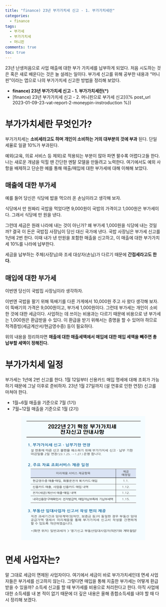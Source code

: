 ```yaml
---
title: "finance) 23년 부가가치세 신고 - 1. 부가가치세란"
categories:
  - finance
tags:
  - 부가세
  - 부가가치세
  - 머니핀
comments: true
toc: true
---
```


23년 난생처음으로 사업 매출에 대한 부가 가치세를 납부하게 되었다. 처음 시도하는 것은 혹은 새로 배운다는 것은 늘 설레는 일이다. 부가세 신고를 위해 공부한 내용과 “머니핀”이라는 앱으로 나의 부가가치세 신고한 방법을 정리해 보았다. 

- **finance) 23년 부가가치세 신고 - 1. 부가가치세란(*)**
- [finance) 23년 부가가치세 신고 - 2. 머니핀으로 부가세 신고]({% post_url 2023-01-09-23-vat-report-2-moneypin-instroduction %})

# 부가가치세란 무엇인가?
부가가치세는 **소비세라고도 하며 개인이 소비하는 거의 대부분의 것에 부과** 된다. 단일 세율로 일괄 10%가 부과된다. 

예외(교육, 의료 서비스 등 제외)로 적용되는 부분이 많아 파면 팔수록 어렵다고들 한다. 나는 새로운 개념을 익힐 땐 간단한 멘탈 모델을 만들려고 노력한다. 여기에서도 예외 사항을 배제하고 단순한 예를 통해 매출/매입에 대한 부가세에 대해 이해해 보았다. 

## 매출에 대한 부가세

예를 들어 당신은 식당에 밥을 먹으러 온 손님이라고 생각해 보자. 

식당에서 만 원짜리 국밥을 먹었다면 9,000원이 국밥의 가격이고 1,000원은 부가세이다. 그래서 식당에 만 원을 낸다.

그런데 세금은 원래 나라에 내는 것이 아닌가? 왜 부가세 1,000원을 식당에 내는 것일까? 결국 이 돈은 국밥집 사장님이 당신 대신 국가에 낸다. 국밥 사장님은 부가세 신고를 1년에 2번 한다. 이때 내가 낸 만원을 포함한 매출을 신고하고, 이 매출에 대한 부가가치세 10%를 나라에 납부한다.  

세금을 납부하는 주체(사장님)와 조세 대상자(손님)가 다르기 때문에 **간접세라고도 한다.** 

## 매입에 대한 부가세

이번엔 당신이 국밥집 사장님이라 생각하자. 

이번엔 국밥을 팔기 위해 뚝배기를 다른 가게에서 10,000원 주고 사 왔다 생각해 보자. 이 뚝배기의 가격은 9,000원이고, 부가세 1,000원이다. 
그런데 부가세는 개인이 소비한 것에 대한 세금이다. 사업하는 데 쓰이는 비용과는 다르기 때문에 비용으로 낸 부가세는 1,000원은 환급받을 수 있다. 이 환급을 받기 위해서는 증명을 할 수 있어야 하므로 적격증빙(세금계산서/현금영수증) 등이 필요하다. 

위의 내용을 정리하자면 **매출에 대한 매출세액에서 매입에 대한 매입 세액을 빼주면 총 납부할 세액이 정해진다.**


# 부가가치세 일정

부가세는 1년에 2번 신고를 한다. 1월 12일부터 신용카드 매입 명세에 대해 조회가 가능하기 때문에 그날 이후로 준비하자. 23년 1월 27일까지 (설 연휴로 인한 연장) 신고를 마쳐야 한다. 

- 1월~6월 매출을 기준으로 7월 (1기)
- 7월~12월 매출을 기준으로 1월 (2기)

<!-- ![](/assets/images/2023-01-09-21-51-26.png) -->

<!-- <img src="/assets/images/2023-01-09-21-51-26.png" width="400" height="400" /> -->

<center>
<img src="/assets/images/2023-01-09-21-51-26.png" width="400" height="400" />
</center>


# 면세 사업자는?

말 그대로 세금이 면제된 사업자이다. 여기에서 세금이 바로 부가가치세인데 면세 사업자들은 부가세를 신고하지 않는다. 그렇다면 매입을 통해 지출한 부가세는 어떻게 환급받을 수 있을까? 소득세 신고를 할 때 부가세를 비용으로 처리한다고 한다. 아직 사업에 대한  소득세를 내 본 적이 없기 때문에 더 깊은 내용은 올해 종합소득세를 내야 할 때 다시 정리해 보겠다.

